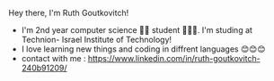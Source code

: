 Hey there, I'm Ruth Goutkovitch!

* I'm 2nd year computer science 👩‍💻 student 👩🏼‍🎓. I'm studing at Technion- Israel Institute of Technology!
* I love learning new things and coding in diffrent languages 😊😊😊
* contact with me : https://www.linkedin.com/in/ruth-goutkovitch-240b91209/



